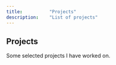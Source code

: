 ```yaml
---
title: 			"Projects"
description:	"List of projects"
---
```


## Projects
Some selected projects I have worked on.

